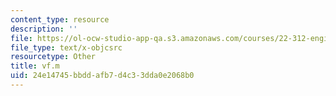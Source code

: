 ```yaml
---
content_type: resource
description: ''
file: https://ol-ocw-studio-app-qa.s3.amazonaws.com/courses/22-312-engineering-of-nuclear-reactors-fall-2015/24e14745bbddafb7d4c33dda0e2068b0_vf.m
file_type: text/x-objcsrc
resourcetype: Other
title: vf.m
uid: 24e14745-bbdd-afb7-d4c3-3dda0e2068b0
---
```

